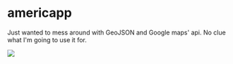 # americapp
Just wanted to mess around with GeoJSON and Google maps' api. No clue what I'm going to use it for. 

![](https://i.imgur.com/lC53QR7.gif)
